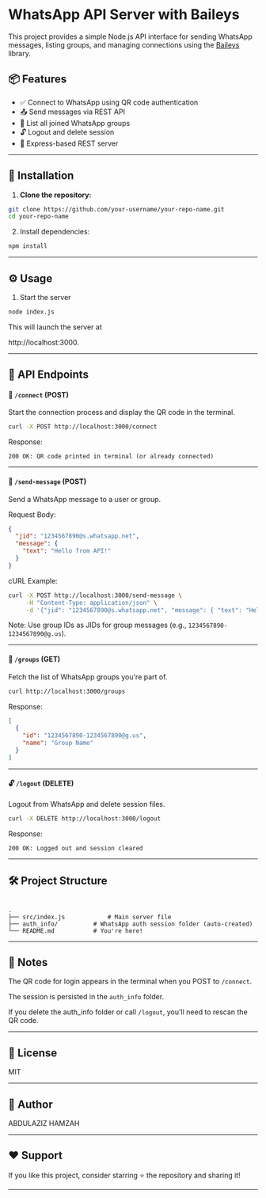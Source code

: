 # WhatsApp API Server with Baileys

This project provides a simple Node.js API interface for sending WhatsApp messages, listing groups, and managing connections using the [Baileys](https://github.com/WhiskeySockets/Baileys) library.

## 📦 Features

- ✅ Connect to WhatsApp using QR code authentication
- 📤 Send messages via REST API
- 👥 List all joined WhatsApp groups
- 🔓 Logout and delete session
- 🚀 Express-based REST server

---

## 🚀 Installation

1. **Clone the repository:**

```bash
git clone https://github.com/your-username/your-repo-name.git
cd your-repo-name
```

2. Install dependencies:


```bash
npm install
```

---

## ⚙️ Usage

1. Start the server

```bash
node index.js
```

This will launch the server at

http://localhost:3000.


---

## 📱 API Endpoints

#### 🔗 `/connect` (POST)

Start the connection process and display the QR code in the terminal.

```bash
curl -X POST http://localhost:3000/connect
```

Response:

```
200 OK: QR code printed in terminal (or already connected)
```



---

#### 💬 `/send-message` (POST)

Send a WhatsApp message to a user or group.

Request Body:

```json
{
  "jid": "1234567890@s.whatsapp.net",
  "message": {
    "text": "Hello from API!"
  }
}
```

cURL Example:

```bash
curl -X POST http://localhost:3000/send-message \
     -H "Content-Type: application/json" \
     -d '{"jid": "1234567890@s.whatsapp.net", "message": { "text": "Hello from API!" }}'
```

Note: Use group IDs as JIDs for group messages (e.g., `1234567890-1234567890@g.us`).


---

#### 👥 `/groups` (GET)

Fetch the list of WhatsApp groups you're part of.

```bash
curl http://localhost:3000/groups
```

Response:

```json
[
  {
    "id": "1234567890-1234567890@g.us",
    "name": "Group Name"
  }
]
```


---

#### 🔓 `/logout` (DELETE)

Logout from WhatsApp and delete session files.

```bash
curl -X DELETE http://localhost:3000/logout
```

Response:

```
200 OK: Logged out and session cleared
```


---

## 🛠 Project Structure

```

.
├── src/index.js            # Main server file
├── auth_info/          # WhatsApp auth session folder (auto-created)
└── README.md           # You're here!

```

---

## 🔐 Notes

The QR code for login appears in the terminal when you POST to `/connect`.

The session is persisted in the `auth_info` folder.

If you delete the auth_info folder or call `/logout`, you'll need to rescan the QR code.



---

## 🧾 License

MIT


---

## 👤 Author

ABDULAZIZ HAMZAH



---

## ❤️ Support

If you like this project, consider starring ⭐ the repository and sharing it!

---


